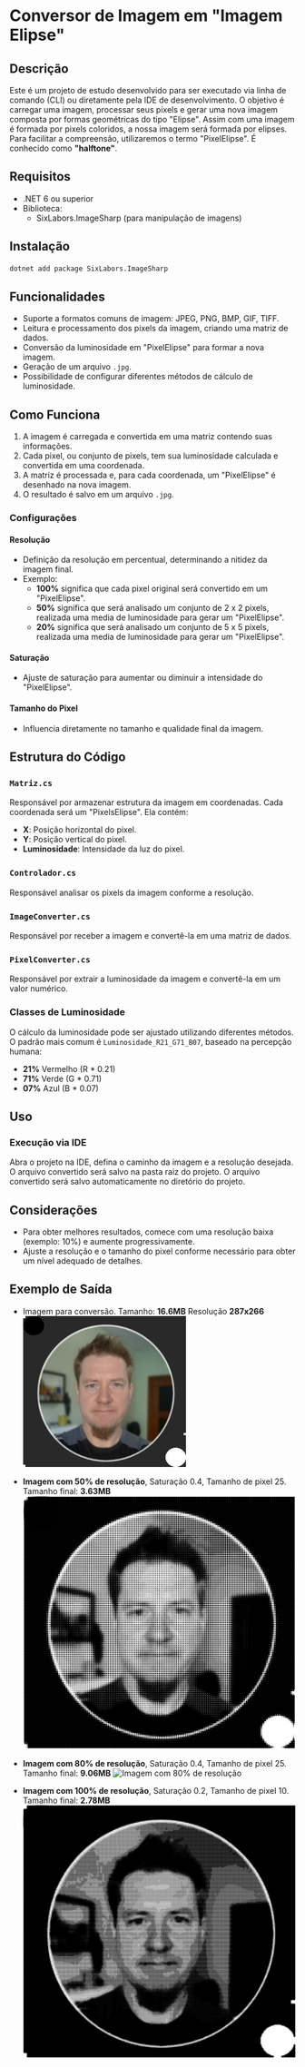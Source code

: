 # Conversor de Imagem em "Imagem Elipse"

## Descrição

Este é um projeto de estudo desenvolvido para ser executado via linha de comando (CLI) ou diretamente pela IDE de desenvolvimento. O objetivo é carregar uma imagem, processar seus pixels e gerar uma nova imagem composta por formas geométricas do tipo "Elipse". 
Assim com uma imagem é formada por pixels coloridos, a nossa imagem será formada por elipses.
Para facilitar a compreensão, utilizaremos o termo "PixelElipse".
É conhecido como **"halftone"**.

## Requisitos

- .NET 6 ou superior
- Biblioteca:
  - SixLabors.ImageSharp (para manipulação de imagens)

## Instalação

```bash
dotnet add package SixLabors.ImageSharp
```

## Funcionalidades

- Suporte a formatos comuns de imagem: JPEG, PNG, BMP, GIF, TIFF.
- Leitura e processamento dos pixels da imagem, criando uma matriz de dados.
- Conversão da luminosidade em "PixelElipse" para formar a nova imagem.
- Geração de um arquivo `.jpg`.
- Possibilidade de configurar diferentes métodos de cálculo de luminosidade.


## Como Funciona

1. A imagem é carregada e convertida em uma matriz contendo suas informações.
2. Cada pixel, ou conjunto de pixels, tem sua luminosidade calculada e convertida em uma coordenada.
3. A matriz é processada e, para cada coordenada, um "PixelElipse" é desenhado na nova imagem.
4. O resultado é salvo em um arquivo `.jpg`.

### Configurações

#### Resolução
- Definição da resolução em percentual, determinando a nitidez da imagem final.
- Exemplo:
  - **100%** significa que cada pixel original será convertido em um "PixelElipse".
  - **50%** significa que será analisado um conjunto de 2 x 2 pixels, realizada uma media de luminosidade para gerar um "PixelElipse".
  - **20%** significa que será analisado um conjunto de 5 x 5 pixels, realizada uma media de luminosidade para gerar um "PixelElipse".

#### Saturação
- Ajuste de saturação para aumentar ou diminuir a intensidade do "PixelElipse".

#### Tamanho do Pixel
- Influencia diretamente no tamanho e qualidade final da imagem.

## Estrutura do Código

### `Matriz.cs`
Responsável por armazenar estrutura da imagem em coordenadas. Cada coordenada será um "PixelsElipse". Ela contém:

- **X**: Posição horizontal do pixel.
- **Y**: Posição vertical do pixel.
- **Luminosidade**: Intensidade da luz do pixel.

### `Controlador.cs`
Responsável analisar os pixels da imagem conforme a resolução.

### `ImageConverter.cs`
Responsável por receber a imagem e convertê-la em uma matriz de dados.

### `PixelConverter.cs`
Responsável por extrair a luminosidade da imagem e convertê-la em um valor numérico.

### Classes de Luminosidade
O cálculo da luminosidade pode ser ajustado utilizando diferentes métodos. O padrão mais comum é `Luminosidade_R21_G71_B07`, baseado na percepção humana:

- **21%** Vermelho (R * 0.21)
- **71%** Verde (G * 0.71)
- **07%** Azul (B * 0.07)

## Uso

### Execução via IDE
Abra o projeto na IDE, defina o caminho da imagem e a resolução desejada. O arquivo convertido será salvo na pasta raiz do projeto.
O arquivo convertido será salvo automaticamente no diretório do projeto.

## Considerações

- Para obter melhores resultados, comece com uma resolução baixa (exemplo: 10%) e aumente progressivamente.
- Ajuste a resolução e o tamanho do pixel conforme necessário para obter um nível adequado de detalhes.

## Exemplo de Saída

- Imagem para conversão. Tamanho: **16.6MB** Resolução **287x266**  
  ![Eu](eu.jpg)

- **Imagem com 50% de resolução**, Saturação 0.4, Tamanho de pixel 25. Tamanho final: **3.63MB**
  ![Imagem com 50% de resolução](ImagemGerada-resolucao50.jpg)

- **Imagem com 80% de resolução**, Saturação 0.4, Tamanho de pixel 25. Tamanho final: **9.06MB**
  ![Imagem com 80% de resolução](ImagemGerada-resolucao80.jpg)

- **Imagem com 100% de resolução**, Saturação 0.2, Tamanho de pixel 10. Tamanho final: **2.78MB**
  ![Imagem com 100% de resolução](ImagemGerada-resolucao100.jpg)